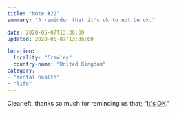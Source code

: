 ```yaml
---
title: "Note #22"
summary: "A reminder that it's ok to not be ok."

date: 2020-05-07T13:36:00
updated: 2020-05-07T13:36:00

location:
  locality: "Crawley"
  country-name: "United Kingdom"
category:
- "mental health"
- "life"
---
```


Clearleft, thanks so much for reminding us that; "[It's OK][1]."

[1]: https://its-ok.clearleft.com/
